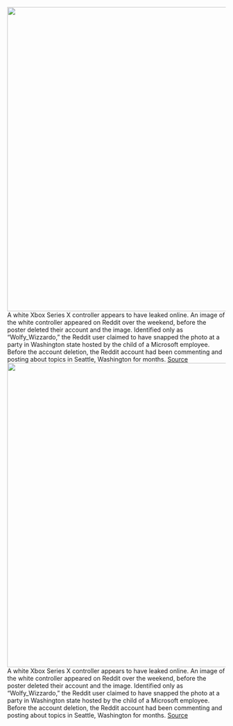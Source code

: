 <img src='https://cdn.vox-cdn.com/thumbor/upc4ZJbTTbAlfRF0_a_nu_v63Wg=/0x0:2640x1760/1200x800/filters:focal(1109x669:1531x1091)/cdn.vox-cdn.com/uploads/chorus_image/image/67112424/xboxseriesxcontrollerwhite.0.jpg' width='700px' /><br/>
A white Xbox Series X controller appears to have leaked online. An image of the white controller appeared on Reddit over the weekend, before the poster deleted their account and the image. Identified only as “Wolfy_Wizzardo,” the Reddit user claimed to have snapped the photo at a party in Washington state hosted by the child of a Microsoft employee. Before the account deletion, the Reddit account had been commenting and posting about topics in Seattle, Washington for months.
<a href='https://www.theverge.com/2020/7/27/21339900/microsoft-xbox-series-x-white-controller-leak-rumor'> Source <a/><img src='https://cdn.vox-cdn.com/thumbor/upc4ZJbTTbAlfRF0_a_nu_v63Wg=/0x0:2640x1760/1200x800/filters:focal(1109x669:1531x1091)/cdn.vox-cdn.com/uploads/chorus_image/image/67112424/xboxseriesxcontrollerwhite.0.jpg' width='700px' /><br/>
A white Xbox Series X controller appears to have leaked online. An image of the white controller appeared on Reddit over the weekend, before the poster deleted their account and the image. Identified only as “Wolfy_Wizzardo,” the Reddit user claimed to have snapped the photo at a party in Washington state hosted by the child of a Microsoft employee. Before the account deletion, the Reddit account had been commenting and posting about topics in Seattle, Washington for months.
<a href='https://www.theverge.com/2020/7/27/21339900/microsoft-xbox-series-x-white-controller-leak-rumor'> Source <a/>